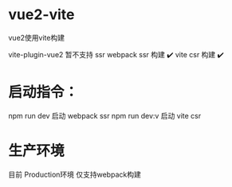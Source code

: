 # vue2-vite
vue2使用vite构建

 vite-plugin-vue2  暂不支持 ssr
 webpack ssr 构建 ✔️
 vite csr 构建 ✔️

# 启动指令：
  npm run dev 启动 webpack ssr
  npm run dev:v 启动 vite csr

# 生产环境
  目前 Production环境 仅支持webpack构建
